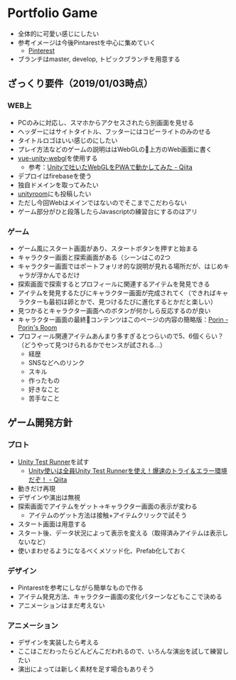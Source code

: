 # Portfolio Game

- 全体的に可愛い感じにしたい
- 参考イメージは今後Pintarestを中心に集めていく
  - [Pinterest](https://www.pinterest.jp/mihoijuin/%E3%83%9D%E3%83%BC%E3%83%88%E3%83%95%E3%82%A9%E3%83%AA%E3%82%AA%E3%82%A2%E3%82%A4%E3%83%87%E3%82%A2/)
- ブランチはmaster, develop, トピックブランチを用意する

## ざっくり要件（2019/01/03時点）
### WEB上
- PCのみに対応し、スマホからアクセスされたら別画面を見せる
- ヘッダーにはサイトタイトル、フッターにはコピーライトのみのせる
- タイトルロゴはいい感じのにしたい
- プレイ方法などのゲームの説明ははWebGLの上方のWeb画面に書く
- [vue-unity-webgl](https://www.npmjs.com/package/vue-unity-webgl)を使用する
  - 参考：[Unityで吐いたWebGLをPWAで動かしてみた - Qiita](https://qiita.com/MizoTake/items/7089494d7bd3e700e34b)
- デプロイはfirebaseを使う
- 独自ドメインを取ってみたい
- [unityroom](https://unityroom.com/)にも投稿したい
- ただし今回Webはメインではないのでそこまでこだわらない
- ゲーム部分がひと段落したらJavascriptの練習台にするのはアリ

### ゲーム
- ゲーム風にスタート画面があり、スタートボタンを押すと始まる
- キャラクター画面と探索画面がある（シーンはこの2つ
- キャラクター画面ではポートフォリオ的な説明が見れる場所だが、はじめキャラが浮かんでるだけ
- 探索画面で探索するとプロフィールに関連するアイテムを発見できる
- アイテムを発見するたびにキャラクター画面が完成されてく（できればキャラクターも最初は卵とかで、見つけるたびに進化するとかだと楽しい）
- 見つかるとキャラクター画面へのボタンが何かしら反応するのが良い
- キャラクター画面の最終コンテンツはこのページの内容の簡略版：[Porin - Porin's Room](https://scrapbox.io/Porin-Room/Porin)
- プロフィール関連アイテムあんまり多すぎるとつらいので5、6個くらい？（どうやって見つけられるかでセンスが試される...）
  - 経歴
  - SNSなどへのリンク
  - スキル
  - 作ったもの
  - 好きなこと
  - 苦手なこと

## ゲーム開発方針
### プロト
- [Unity Test Runner](https://docs.unity3d.com/ja/current/Manual/testing-editortestsrunner.html)を試す
  - [Unity使いは全員Unity Test Runnerを使え！爆速のトライ＆エラー環境だぞ！ - Qiita](https://qiita.com/su10/items/67a4a90c648b1ef68ab9)
- 動きだけ再現
- デザインや演出は無視
- 探索画面でアイテムをゲット→キャラクター画面の表示が変わる
  - アイテムのゲット方法は接触+アイテムクリックで試そう
- スタート画面は用意する
- スタート後、データ状況によって表示を変える（取得済みアイテムは表示しないなど）
- 使いまわせるようになるべくメソッド化、Prefab化しておく

### デザイン
- Pintarestを参考にしながら簡単なもので作る
- アイテム発見方法、キャラクター画面の変化パターンなどもここで決める
- アニメーションはまだ考えない

### アニメーション
- デザインを実装したら考える
- ここはこだわったらどんどんこだわれるので、いろんな演出を試して練習したい
- 演出によっては新しく素材を足す場合もありそう
